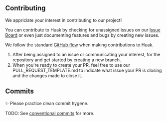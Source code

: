 Contributing
--------------

We appriciate your interest in contributing to our project!

You can contribute to Huak by checking for unassigned issues on our [Issue Board](https://github.com/orgs/cnpryer/projects/1) or even just documenting features and bugs by creating new issues.

We follow the standard [GitHub flow](https://docs.github.com/en/get-started/quickstart/github-flow) when making contributions to Huak.

1. After being assigned to an issue or communicating your interest, for the repository and get started by creating a new branch.
2. When you're ready to create your PR, feel free to use our PULL_REQUEST_TEMPLATE.md to indicate what issue your PR is closing and the changes made to close it.

Commits
--------------------------

✨ Please practice clean commit hygene.

TODO: See [conventional commits](https://www.conventionalcommits.org/en/v1.0.0/) for more.
